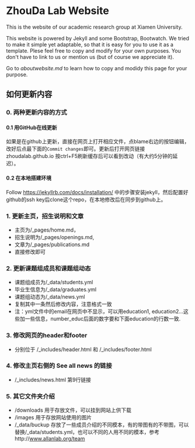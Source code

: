 # ZhouDa Lab Website

This is the website of our academic research group at Xiamen University.

This website is powered by Jekyll and some Bootstrap, Bootwatch. We tried to make it simple yet adaptable, so that it is easy for you to use it as a template. Plese feel free to copy and modify for your own purposes.  You don't have to link to us or mention us (but of course we appreciate it).

Go to *aboutwebsite.md*  to learn how to copy and modidy this page for your purpose. 

## 如何更新内容

### 0. 两种更新内容的方式
#### 0.1 用GitHub在线更新
如果是在github上更新，直接在网页上打开相应文件，点blame右边的按钮编辑，改好后点最下面的`Commit changes`即可。更新后打开网页链接 zhoudalab.github.io 按ctrl+F5刷新缓存后可以看到改动（有大约5分钟的延迟）。  
#### 0.2 在本地搭建环境
Follow https://jekyllrb.com/docs/installation/ 中的步骤安装jekyll，然后配置好github的ssh key后clone这个repo，在本地修改后在同步到github上。
### 1. 更新主页，招生说明和文章
- 主页为/_pages/home.md，  
- 招生说明为/_pages/openings.md,  
- 文章为/_pages/publications.md  
- 直接修改即可  
### 2. 更新课题组成员和课题组动态
- 课题组成员为/_data/students.yml
- 毕业生信息为/_data/graduates.yml
- 课题组动态为/_data/news.yml
- 复制其中一条然后修改内容，注意格式一致
- 注：yml文件中的email在网页中不显示，可以用education1, education2...这些加一些信息，number_educ后面的数字要和下面education的行数一致.
### 3. 修改网页的header和footer
- 分别位于 /_includes/header.html 和 /_includes/footer.html
### 4. 修改主页右侧的 See all news 的链接
- /_includes/news.html 第9行链接
### 5. 其它文件夹介绍
- /downloads 用于存放文件，可以挂到网站上供下载
- /images 用于存放网站使用的图片
- /_data/buckup 存放了一些成员介绍的不同模本，有的带图有的不带图，可以替换/_data/students.yml，也可以不同的人用不同的模本，参考http://www.allanlab.org/team
